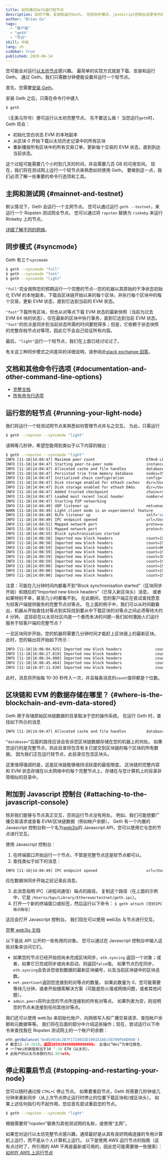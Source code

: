 ```yaml
---
title: 如何通过Geth运行轻节点
description: 如何下载、安装和运行Geth。 包括同步模式、javescript控制台及更多内容
author: "Brian Gu"
tags:
  - "客户端"
  - "geth"
  - "节点"
skill: 中级
lang: zh
sidebar: true
published: 2020-06-14
---
```


您可能会对运行[以太坊节点](/developers/docs/nodes-and-clients/)感兴趣。 最简单的实现方式就是下载、安装和运行 Geth。 通过 Geth，我们只需数分钟便能设置并运行一个轻节点。

首先，您需要[安装 Geth](https://geth.ethereum.org/docs/install-and-build/installing-geth)。

安装 Geth 之后，只需在命令行中键入

```bash
$ geth
```

（无美元符号）便可运行以太坊完整节点。 先不要这么做！ 当您运行`geth`时，Geth 将会：

- 初始化空白状态 EVM 的本地副本
- 从区块 0 开始下载以太坊历史记录中的所有区块
- 重新播放所有区块中的所有交易订单，更新每个交易的 EVM 状态，直到到达当前状态。

这个过程可能需要几个小时到几天的时间，并且需要几百 GB 的可用空间。 现在，我们将在测试网上运行一个轻节点来熟悉如何使用 Geth。 要做到这一点，我们必须了解一些重要的命令行选项和工具。

## 主网和测试网 {#mainnet-and-testnet}

默认情况下，Geth 会运行一个主网节点。 您可以通过运行 `geth --testnet`，来运行一个 Ropsten 测试网全节点。 您可以通过将 `ropsten` 替换为 `rinkeby` 来运行 Rinkeby 上的节点。

[详细了解不同的网络](/developers/docs/networks/)。

## 同步模式 {#syncmode}

Geth 有三个`syncmode`

```bash
$ geth --syncmode "full"
$ geth --syncmode "fast"
$ geth --syncmode "light"
```

`"full"`完全按照您的预期运行一个完整的节点--您的机器以其原始的干净状态初始化 EVM 的本地副本，下载自区块链开始以来的每个区块，并执行每个区块中的每个交易，更新 EVM 状态，直到它达到当前的 EVM 状态。

`"fast"`下载所有区块，但也从对等点下载 EVM 状态的最新快照（当前为过去 EVM 64 块的状态），仅在最新的区块中执行事务，直到它达到当前 EVM 状态。 `"fast"`的优点是同步到当前状态所需的时间要短得多；但是，它依赖于状态快照的完整存档节点对等项，因此它不会自己验证所有内容。

最后，`"light"`运行一个轻节点，我们在上面已经讨论过了。

有关这三种同步模式之间差异的详细说明，请参阅此[stack exchange 回答](https://ethereum.stackexchange.com/questions/11297/what-is-geths-light-sync-and-why-is-it-so-fast)。

## 文档和其他命令行选项 {#documentation-and-other-command-line-options}

- [完整文档](https://geth.ethereum.org/docs/)
- [所有命令行选项](https://geth.ethereum.org/docs/interface/command-line-options)

## 运行您的轻节点 {#running-your-light-node}

我们将运行一个轻测试网节点来熟悉如何管理节点并与之交互。 为此，只需运行

```bash
$ geth --ropsten --syncmode "light"
```

请稍等几秒钟，希望您能得到类似于以下内容的输出：

```bash
$ geth --ropsten --syncmode "light"
INFO [11-18|14:04:47] Maximum peer count                       ETH=0 LES=100 total=25
INFO [11-18|14:04:47] Starting peer-to-peer node               instance=Geth/v1.8.11-stable/darwin-amd64/go1.10.3
INFO [11-18|14:04:47] Allocated cache and file handles         database=/Users/bgu/Library/Ethereum/testnet/geth/lightchaindata cache=768 handles=128
INFO [11-18|14:04:47] Persisted trie from memory database      nodes=355 size=51.89kB time=561.839µs gcnodes=0 gcsize=0.00B gctime=0s livenodes=1 livesize=0.00B
INFO [11-18|14:04:47] Initialised chain configuration          config="{ChainID: 3 Homestead: 0 DAO: <nil> DAOSupport: true EIP150: 0 EIP155: 10 EIP158: 10 Byzantium: 1700000 Constantinople: <nil> Engine: ethash}"
INFO [11-18|14:04:47] Disk storage enabled for ethash caches   dir=/Users/bgu/Library/Ethereum/testnet/geth/ethash count=3
INFO [11-18|14:04:47] Disk storage enabled for ethash DAGs     dir=/Users/bgu/.ethash                              count=2
INFO [11-18|14:04:47] Added trusted checkpoint                 chain=ropsten block=3375103 hash=9017ab…249e89
INFO [11-18|14:04:47] Loaded most recent local header          number=0 hash=419410…ca4a2d td=1048576
INFO [11-18|14:04:47] Starting P2P networking
INFO [11-18|14:04:49] UDP listener up                          net=enode://3ef47be442520e4708b5ff25e6e213c496046f443f8393ff5e7ec55f1cf27c374e2e93e78235bde651a5734a012a40eacfc16deab762ee0f380b95d117ac530c@[::]:30303
WARN [11-18|14:04:49] Light client mode is an experimental feature
INFO [11-18|14:04:49] RLPx listener up                         self="enode://3ef47be442520e4708b5ff25e6e213c496046f443f8393ff5e7ec55f1cf27c374e2e93e78235bde651a5734a012a40eacfc16deab762ee0f380b95d117ac530c@[::]:30303?discport=0"
INFO [11-18|14:04:49] IPC endpoint opened                      url=/Users/bgu/Library/Ethereum/testnet/geth.ipc
INFO [11-18|14:04:51] Mapped network port                      proto=udp extport=30303 intport=30303 interface="UPNP IGDv1-IP1"
INFO [11-18|14:04:51] Mapped network port                      proto=tcp extport=30303 intport=30303 interface="UPNP IGDv1-IP1"
INFO [11-18|14:08:55] Block synchronisation started
INFO [11-18|14:08:58] Imported new block headers               count=192 elapsed=1.574s number=3375295 hash=62f6b1…95c47f ignored=0
INFO [11-18|14:08:58] Imported new block headers               count=192 elapsed=127.088ms number=3375487 hash=ae759b…453ac5 ignored=0
INFO [11-18|14:08:59] Imported new block headers               count=960 elapsed=582.125ms number=3376447 hash=4cab62…445b82 ignored=0
INFO [11-18|14:08:59] Imported new block headers               count=192 elapsed=169.936ms number=3376639 hash=470614…85ce15 ignored=0
INFO [11-18|14:08:59] Imported new block headers               count=384 elapsed=245.745ms number=3377023 hash=dad8ee…2862d2 ignored=0
INFO [11-18|14:08:59] Imported new block headers               count=192 elapsed=128.514ms number=3377215 hash=ebcd84…ea26cb ignored=0
INFO [11-18|14:09:00] Imported new block headers               count=192 elapsed=125.427ms number=3377407 hash=fca10c…8ed04d ignored=0
INFO [11-18|14:09:00] Imported new block headers               count=192 elapsed=109.536ms number=3377599 hash=9aa141…f34080 ignored=0
INFO [11-18|14:09:00] Imported new block headers               count=192 elapsed=109.849ms number=3377791 hash=499f2d…e0c713 ignored=0
```

注意：可能在几分钟时间内都看不到“Block synchronisation started”（区块同步开始）和随后的“Imported new block headers”（已导入新区块头）消息， 或者如果特别不幸，甚至几小时都看不到。 在此期间，您的客户端正在尝试查找愿意为轻客户端提供服务的完整节点对等点。 在上面的例子中，我们可以从时间戳看出，机器从开始查找对等点到实际找到要从中下载区块的对等点之间必须等待大约 4 分钟。 这目前在以太坊社区内是一个悬而未决的问题--我们如何激励人们运行服务于轻客户端的完整节点？

一旦区块同步开始，您的机器将需要几分钟时间才能赶上区块链上的最新区块。 此时，您的输出将开始如下所示：

```bash
INFO [11-18|16:06:04.025] Imported new block headers               count=2   elapsed=6.253ms   number=4456862 hash=ce0a0b…6ab128
INFO [11-18|16:06:27.819] Imported new block headers               count=2   elapsed=5.982ms   number=4456864 hash=04a054…b4f661
INFO [11-18|16:06:34.080] Imported new block headers               count=2   elapsed=4.774ms   number=4456866 hash=15a43c…efc782
INFO [11-18|16:06:45.464] Imported new block headers               count=2   elapsed=5.213ms   number=4456868 hash=eb02d5…227564
INFO [11-18|16:07:11.630] Imported new block headers               count=2   elapsed=5.835ms   number=4456870 hash=67daa7…66892d
```

此时，消息将开始每 10-30 秒传入一次，并且每条消息的`count`值将都是个位数。

## 区块链和 EVM 的数据存储在哪里？ {#where-is-the-blockchain-and-evm-data-stored}

Geth 用于存储原始区块链数据的目录取决于您的操作系统。 在运行 Geth 时，查找如下所示的消息

```bash
INFO [11-18|14:04:47] Allocated cache and file handles         database=/Users/bgu/Library/Ethereum/testnet/geth/lightchaindata cache=768 handles=128
```

`“database=”`后面的路径应该会告诉您区块链数据存储在您的机器上的何处。 如果您运行的是完整节点，则此目录将包含有关已提交到区块链的每个区块的所有数据。 因为我们正在运行轻节点，此目录仅包含区块头。

这里值得强调的是，这是区块链能够维持活跃度的最低限度。 区块链的完整内容和 EVM 状态存储在以太网络中的每个完整节点上，存储在与您计算机上的目录非常相似的目录中。

## 附加到 Javascript 控制台 {#attaching-to-the-javascript-console}

除非我们能够与节点真正交互，否则运行节点没有用处。 例如，我们可能想要广播交易请求或查看 EVM/区块链数据（例如帐户余额）。 Geth 有一个内置的 Javascript 控制台和一个名为[web3js](https://github.com/ethereum/web3.js/)的 Javascript API，您可以使用它与您的节点进行交互。

使用 Javascript 控制台：

1. 在终端窗口开始运行一个节点，不管是完整节点还是轻节点都可以。
2. 查找类似于如下的消息：

```bash
INFO [11-18|14:04:49] IPC endpoint opened                      url=/Users/bgu/Library/Ethereum/testnet/geth.ipc
```

应在数据块同步开始之前记录此消息。

3. 此消息指明 IPC（进程间通信）端点的路径。 复制这个路径（在上面的示例中，它是 `/Userss/bgu/Library/Ethereum/testnet/geth.ipc`）。
4. 打开一个新的终端窗口或标签，然后运行以下命令： `$ geth attach [您的IPC端点路径]`

这应会打开 Javascript 控制台。 我们现在可以使用 web3js 与节点进行交互。

[完整 web3js 文档](http://web3js.readthedocs.io/)

以下是此 API 公开的一些有用的对象。 您可以通过在 Javascript 控制台中输入这些对象来访问它们。

- 如果您的节点已经开始但尚未完成区块同步，`eth.syncing` 返回一个对象；或者，如果它已完成同步或尚未启动，则返回`false`值。 如果节点仍在同步，`eth.syncing`会告诉您收到数据的最新区块编号，以及当前区块链中的区块总数。
- `net.peerCount`返回您连接到的对等点的数量。 如果此数量为 0，您可能需要等待几分钟，或者开始搜索解决方案（可能是防火墙或网络问题，或者其他问题）。
- `admin.peers`将列出您的节点所连接到的所有对等点。 如果列表为空，则说明您的节点未连接到任何其他对等点。

我们还可以使用 web3js 来初始化帐户、向网络写入和广播交易请求、查找帐户余额和元数据等等。 我们将在后面的部分中介绍这些操作；现在，尝试运行以下命令来查找我在 Ropsten 测试网上的一个帐户的余额：

```js
eth.getBalance('0x85d918c2B7F172d033D190152AEc58709Fb6D048')
# 截至11-18-2018，返回1059286000000000000。 此值以“Wei”为单位报告。
# 一个Wei的面值相当于10 ^-18 ETH（以太币）。
# 此帐户的以太币余额约为1.059eth。
```

## 停止和重启节点 {#stopping-and-restarting-your-node}

您可以随时通过按 `CTRL+C` 停止节点。 如果要重启节点，Geth 将需要几秒钟或几分钟来重新同步（从上次节点停止运行时停止的位置下载区块和/或区块头）。 如果上述任何指引均不起作用，您应首先尝试重启您的节点。

```bash
$ geth --ropsten --syncmode "light"
```

根据需要将“ropsten”替换为其他测试网的名称，或使用“主网”。

如果您对运行以太坊完整节点感兴趣，通常最好是从具有良好网络连接的专用计算机上运行，而不是从个人计算机上运行。 以下是使用 AWS 运行节点的指南（这有点过时了，所引用的 AMI 不再是最新或可用的，因此您可能需要做一些搜索）：[如何在 AWS 上运行节点](https://medium.com/mercuryprotocol/how-to-run-an-ethereum-node-on-aws-a8774ed3acf6)
